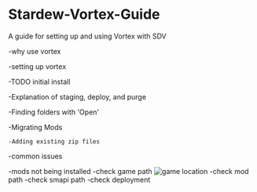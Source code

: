 # Stardew-Vortex-Guide
A guide for setting up and using Vortex with SDV



-why use vortex 

-setting up vortex 

  -TODO initial install 
  
  -Explanation of staging, deploy, and purge 
  
  -Finding folders with 'Open' 
  
  -Migrating Mods 
  
    -Adding existing zip files
   
-common issues

-mods not being installed
  -check game path
  ![game location](https://user-images.githubusercontent.com/10282272/103911412-a0208100-50cb-11eb-801e-338748b2e7a1.png)
  -check mod path
  -check smapi path
  -check deployment
  

